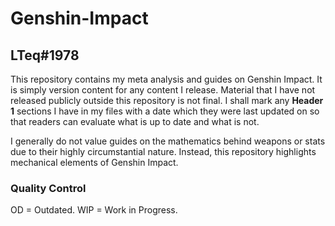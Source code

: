 # Genshin-Impact
## LTeq#1978

This repository contains my meta analysis and guides on Genshin Impact. It is simply version content for any content I release. Material that I have not released publicly outside this repository is not final. I shall mark any **Header 1** sections I have in my files with a date which they were last updated on so that readers can evaluate what is up to date and what is not.

I generally do not value guides on the mathematics behind weapons or stats due to their highly circumstantial nature. Instead, this repository highlights mechanical elements of Genshin Impact.

### Quality Control
OD = Outdated.
WIP = Work in Progress.

